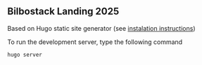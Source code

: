 ## Bilbostack Landing 2025

Based on Hugo static site generator (see [instalation instructions](https://gohugo.io/installation/))

To run the development server, type the following command
```
hugo server
```